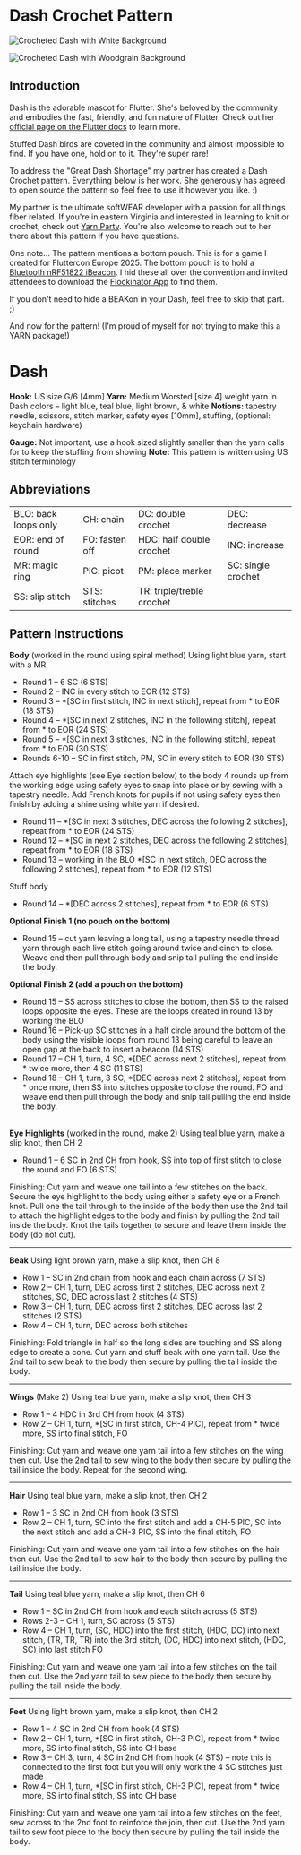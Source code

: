 # Dash Crochet Pattern

![Crocheted Dash with White Background](https://github.com/MatthewJones517/dash_crochet_pattern/blob/main/images/dash2.png?raw=true)

![Crocheted Dash with Woodgrain Background](https://github.com/MatthewJones517/dash_crochet_pattern/blob/main/images/dash1.png?raw=true)

## Introduction
Dash is the adorable mascot for Flutter. She's beloved by the community and embodies the fast, friendly, and fun nature of Flutter. Check out her [official page on the Flutter docs](https://docs.flutter.dev/dash) to learn more. 

Stuffed Dash birds are coveted in the community and almost impossible to find. If you have one, hold on to it. They're super rare! 

To address the "Great Dash Shortage" my partner has created a Dash Crochet pattern. Everything below is her work. She generously has agreed to open source the pattern so feel free to use it however you like. :) 

My partner is the ultimate softWEAR developer with a passion for all things fiber related. If you're in eastern Virginia and interested in learning to knit or crochet, check out [Yarn Party](https://www.goyarnparty.com). You're also welcome to reach out to her there about this pattern if you have questions.

One note... The pattern mentions a bottom pouch. This is for a game I created for Fluttercon Europe 2025. The bottom pouch is to hold a [Bluetooth nRF51822 iBeacon](https://www.aliexpress.us/item/2251832686168978.html?gatewayAdapt=glo2usa). I hid these all over the convention and invited attendees to download the [Flockinator App](https://flockinator.makerinator.com/) to find them. 

If you don't need to hide a BEAKon in your Dash, feel free to skip that part. ;) 

And now for the pattern! (I'm proud of myself for not trying to make this a YARN package!)

# Dash

**Hook:**  US size G/6 [4mm]
**Yarn:**  Medium Worsted [size 4] weight yarn in Dash colors – light blue, teal blue, light brown, & white
**Notions:**  tapestry needle, scissors, stitch marker, safety eyes [10mm], stuffing, (optional: keychain hardware)

**Gauge:**  Not important, use a hook sized slightly smaller than the yarn calls for to keep the stuffing from showing
**Note:**  This pattern is written using US stitch terminology

## Abbreviations

<table>
  <tr>
    <td>BLO: back loops only</td>
    <td>CH: chain</td>
    <td>DC: double crochet</td>
    <td>DEC: decrease</td>
  </tr>
  <tr>
    <td>EOR: end of round</td>
    <td>FO: fasten off</td>
    <td>HDC: half double crochet</td>
    <td>INC: increase</td>
  </tr>
  <tr>
    <td>MR: magic ring</td>
    <td>PIC: picot</td>
    <td>PM: place marker</td>
    <td>SC: single crochet</td>
  </tr>
  <tr>
    <td>SS: slip stitch</td>
    <td>STS: stitches</td>
    <td>TR: triple/treble crochet</td>
    <td></td>
  </tr>
</table>

## Pattern Instructions 

**Body** (worked in the round using spiral method)
Using light blue yarn, start with a MR

- Round 1 – 6 SC (6 STS)
- Round 2 – INC in every stitch to EOR (12 STS)
- Round 3 – *[SC in first stitch, INC in next stitch], repeat from * to EOR (18 STS)
- Round 4 – *[SC in next 2 stitches, INC in the following stitch], repeat from * to EOR (24 STS)
- Round 5 – *[SC in next 3 stitches, INC in the following stitch], repeat from * to EOR (30 STS)
- Rounds 6-10 – SC in first stitch, PM, SC in every stitch to EOR (30 STS)

Attach eye highlights (see Eye section below) to the body 4 rounds up from the working edge using safety eyes to snap into place or by sewing with a tapestry needle.  Add French knots for pupils if not using safety eyes then finish by adding a shine using white yarn if desired.

- Round 11 – *[SC in next 3 stitches, DEC across the following 2 stitches], repeat from * to EOR (24 STS)
- Round 12 – *[SC in next 2 stitches, DEC across the following 2 stitches], repeat from * to EOR (18 STS)
- Round 13 – working in the BLO *[SC in next stitch, DEC across the following 2 stitches], repeat from * to EOR (12 STS)

Stuff body

- Round 14 – *[DEC across 2 stitches], repeat from * to EOR (6 STS)

**Optional Finish 1 (no pouch on the bottom)**
- Round 15 – cut yarn leaving a long tail, using a tapestry needle thread yarn through each live stitch going around twice  and cinch to close.  Weave end then pull through body and snip tail pulling the end inside the body. 

**Optional Finish 2 (add a pouch on the bottom)**
- Round 15 – SS across stitches to close the bottom, then SS to the raised loops opposite the eyes. These are the loops created in round 13 by working the BLO
- Round 16 – Pick-up SC stitches in a half circle around the bottom of the body using the visible loops from round 13 being careful to leave an open gap at the back to insert a beacon (14 STS)
- Round 17 – CH 1, turn, 4 SC, *[DEC across next 2 stitches], repeat from * twice more, then 4 SC (11 STS)
- Round 18 – CH 1, turn, 3 SC, *[DEC across next 2 stitches], repeat from * once more, then SS into stitches opposite to  close the round.  FO and weave end then pull through the body and snip tail pulling the end inside the body.
<br /><br />

**Eye Highlights** (worked in the round, make 2) Using teal blue yarn, make a slip knot, then CH 2

- Round 1 – 6 SC in 2nd CH from hook, SS into top of first stitch to close the round and FO (6 STS)

Finishing:  Cut yarn and weave one tail into a few stitches on the back.  Secure the eye highlight to the body using either a safety eye or a French knot.  Pull one the tail through to the inside of the body then use the 2nd tail to attach the highlight edges to the body and finish by pulling the 2nd tail inside the body.  Knot the tails together to secure and leave them inside the body (do not cut).

---
**Beak**
Using light brown yarn, make a slip knot, then CH 8

- Row 1 – SC in 2nd chain from hook and each chain across (7 STS)
- Row 2 – CH 1, turn, DEC across first 2 stitches, DEC across next 2 stitches, SC, DEC across last 2 stitches (4 STS)
- Row 3 – CH 1, turn, DEC across first 2 stitches, DEC across last 2 stitches (2 STS)
- Row 4 – CH 1, turn, DEC across both stitches

Finishing:  Fold triangle in half so the long sides are touching and SS along edge to create a cone.  Cut yarn and stuff beak with one yarn tail.  Use the 2nd tail to sew beak to the body then secure by pulling the tail inside the body.

---
**Wings** (Make 2)
Using teal blue yarn, make a slip knot, then CH 3

- Row 1 – 4 HDC in 3rd CH from hook (4 STS)
- Row 2 – CH 1, turn, *[SC in first stitch, CH-4 PIC], repeat from * twice more, SS into final stitch, FO

Finishing:  Cut yarn and weave one yarn tail into a few stitches on the wing then cut.  Use the 2nd tail to sew wing to the body then secure by pulling the tail inside the body.  Repeat for the second wing.

---
**Hair**
Using teal blue yarn, make a slip knot, then CH 2

- Row 1 – 3 SC in 2nd CH from hook (3 STS)
- Row 2 – CH 1, turn, SC into the first stitch and add a CH-5 PIC, SC into the next stitch and add a CH-3 PIC, SS into the final stitch, FO

Finishing: Cut yarn and weave one yarn tail into a few stitches on the hair then cut.  Use the 2nd tail to sew hair to the body then secure by pulling the tail inside the body. 

---
**Tail**
Using teal blue yarn, make a slip knot, then CH 6

- Row 1 – SC in 2nd CH from hook and each stitch across (5 STS)
- Rows 2-3 – CH 1, turn, SC across (5 STS)
- Row 4 – CH 1, turn, (SC, HDC) into the first stitch, (HDC, DC) into next stitch, (TR, TR, TR) into the 3rd stitch, (DC, HDC) into next stitch, (HDC, SC) into last stitch FO

Finishing:  Cut yarn and weave one yarn tail into a few stitches on the tail then cut.  Use the 2nd yarn tail to sew piece to the body then secure by pulling the tail inside the body. 

---
**Feet**
Using light brown yarn, make a slip knot, then CH 2

- Row 1 – 4 SC in 2nd CH from hook (4 STS)
- Row 2 – CH 1, turn, *[SC in first stitch, CH-3 PIC], repeat from * twice more, SS into final stitch, SS into CH base
- Row 3 – CH 3, turn, 4 SC in 2nd CH from hook (4 STS) – note this is connected to the first foot but you will only work the 4 SC stitches just made
- Row 4 – CH 1, turn, *[SC in first stitch, CH-3 PIC], repeat from * twice more, SS into final stitch, SS into CH base

Finishing:  Cut yarn and weave one yarn tail into a few stitches on the feet, sew across to the 2nd foot to reinforce the join, then cut.  Use the 2nd yarn tail to sew foot piece to the body then secure by pulling the tail inside the body. 

